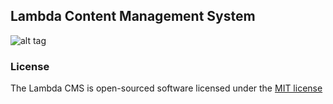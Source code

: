 ## Lambda Content Management System

![alt tag](https://raw.github.com/n0m4dz/lambda/master/lambda.png)

### License

The Lambda CMS is open-sourced software licensed under the [MIT license](http://opensource.org/licenses/MIT)
